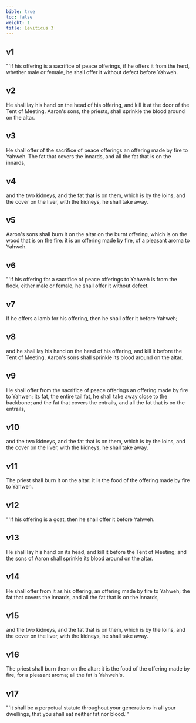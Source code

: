 ```yaml
---
bible: true
toc: false
weight: 1
title: Leviticus 3
---
```




## v1 
"'If his offering is a sacrifice of peace offerings, if he offers it from the herd, whether male or female, he shall offer it without defect before Yahweh. 

## v2 
He shall lay his hand on the head of his offering, and kill it at the door of the Tent of Meeting. Aaron's sons, the priests, shall sprinkle the blood around on the altar. 

## v3 
He shall offer of the sacrifice of peace offerings an offering made by fire to Yahweh. The fat that covers the innards, and all the fat that is on the innards, 

## v4 
and the two kidneys, and the fat that is on them, which is by the loins, and the cover on the liver, with the kidneys, he shall take away. 

## v5 
Aaron's sons shall burn it on the altar on the burnt offering, which is on the wood that is on the fire: it is an offering made by fire, of a pleasant aroma to Yahweh. 

## v6 
"'If his offering for a sacrifice of peace offerings to Yahweh is from the flock, either male or female, he shall offer it without defect. 

## v7 
If he offers a lamb for his offering, then he shall offer it before Yahweh; 

## v8 
and he shall lay his hand on the head of his offering, and kill it before the Tent of Meeting. Aaron's sons shall sprinkle its blood around on the altar. 

## v9 
He shall offer from the sacrifice of peace offerings an offering made by fire to Yahweh; its fat, the entire tail fat, he shall take away close to the backbone; and the fat that covers the entrails, and all the fat that is on the entrails, 

## v10 
and the two kidneys, and the fat that is on them, which is by the loins, and the cover on the liver, with the kidneys, he shall take away. 

## v11 
The priest shall burn it on the altar: it is the food of the offering made by fire to Yahweh. 

## v12 
"'If his offering is a goat, then he shall offer it before Yahweh. 

## v13 
He shall lay his hand on its head, and kill it before the Tent of Meeting; and the sons of Aaron shall sprinkle its blood around on the altar. 

## v14 
He shall offer from it as his offering, an offering made by fire to Yahweh; the fat that covers the innards, and all the fat that is on the innards, 

## v15 
and the two kidneys, and the fat that is on them, which is by the loins, and the cover on the liver, with the kidneys, he shall take away. 

## v16 
The priest shall burn them on the altar: it is the food of the offering made by fire, for a pleasant aroma; all the fat is Yahweh's. 

## v17 
"'It shall be a perpetual statute throughout your generations in all your dwellings, that you shall eat neither fat nor blood.'"


